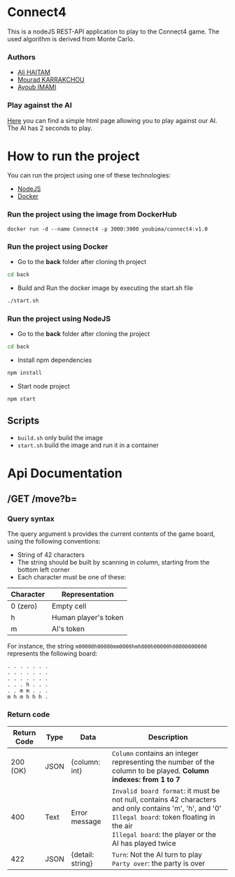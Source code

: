 # Connect4

This is a nodeJS REST-API application to play to the Connect4 game. The used algorithm is derived from Monte Carlo.

### Authors
- [Ali HAITAM](https://github.com/alihaitam)
- [Mourad KARRAKCHOU](https://github.com/MouradKarrakchou)
- [Ayoub IMAMI](https://github.com/AyoubIMAMI)


### Play against the AI
[Here](https://ayoubimami.github.io/connect4/tryOn/botGame.html) you can find a simple html page allowing you to play against our AI.<br>
The AI has 2 seconds to play.

# How to run the project
You can run the project using one of these technologies:
- [NodeJS](https://nodejs.org/en)
- [Docker](https://www.docker.com/)

### Run the project using the image from DockerHub
```
docker run -d --name Connect4 -p 3000:3000 youbima/connect4:v1.0
```

### Run the project using Docker

- Go to the **back** folder after cloning th project
```sh
cd back
```

- Build and Run the docker image by executing the start.sh file
```sh
./start.sh
```

### Run the project using NodeJS
- Go to the **back** folder after cloning the project
```sh
cd back
```
- Install npm dependencies
```sh
npm install
```

- Start node project
```sh
npm start
```

## Scripts
- ``build.sh`` only build the image
- ``start.sh`` build the image and run it in a container 

# Api Documentation
## /GET /move?b=<board-content>
### Query syntax
The query argument `b` provides the current contents of the game board, using the following conventions:
- String of 42 characters
- The string should be built by scanning in column, starting from the bottom left corner
- Each character must be one of these:

| Character | Representation       |
|-----------|----------------------|
| 0 (zero)  | Empty cell           |
| h         | Human player's token |
| m         | AI's token           |

For instance, the string `m00000h00000mm0000hmh000h00000h00000000000` represents the following board:
```
. . . . . . .
. . . . . . .
. . . . . . .
. . . h . . .
. . m m . . .
m h m h h h .
```
### Return code
| Return Code | Type | Data              | Description                                                                                                                                                                                                         |
|-------------|------|-------------------|---------------------------------------------------------------------------------------------------------------------------------------------------------------------------------------------------------------------|
| 200 (OK)    | JSON | {column: int}     | `Column` contains an integer representing the number of the column to be played. **Column indexes: from 1 to 7**                                                                                                    |
| 400         | Text | Error message     | `Invalid board format`: it must be not null, contains 42 characters and only contains 'm', 'h', and '0' <br> `Illegal board`: token floating in the air <br> `Illegal board`: the player or the AI has played twice |
| 422         | JSON | {detail: string}  | `Turn`: Not the AI turn to play <br> `Party over`: the party is over                                                                                                                                                |

